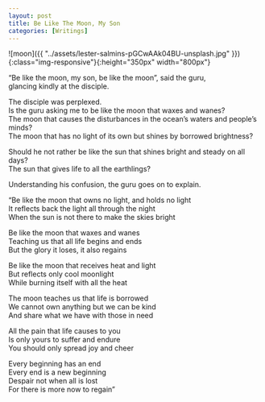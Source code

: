 ```yaml
---
layout: post
title: Be Like The Moon, My Son
categories: [Writings]
---
```


![moon]({{ "../assets/lester-salmins-pGCwAAk04BU-unsplash.jpg" }}){:class="img-responsive"}{:height="350px" width="800px"}

“Be like the moon, my son, be like the moon”, said the guru,  
glancing kindly at the disciple.

The disciple was perplexed.  
Is the guru asking me to be like the moon that waxes and wanes?  
The moon that causes the disturbances in the ocean’s waters and people’s minds?  
The moon that has no light of its own but shines by borrowed brightness?

Should he not rather be like the sun that shines bright and steady on all days?  
The sun that gives life to all the earthlings?

Understanding his confusion, the guru goes on to explain.

“Be like the moon that owns no light, and holds no light  
It reflects back the light all through the night  
When the sun is not there to make the skies bright

Be like the moon that waxes and wanes  
Teaching us that all life begins and ends  
But the glory it loses, it also regains

Be like the moon that receives heat and light  
But reflects only cool moonlight  
While burning itself with all the heat

The moon teaches us that life is borrowed  
We cannot own anything but we can be kind  
And share what we have with those in need

All the pain that life causes to you  
Is only yours to suffer and endure  
You should only spread joy and cheer

Every beginning has an end  
Every end is a new beginning  
Despair not when all is lost  
For there is more now to regain”